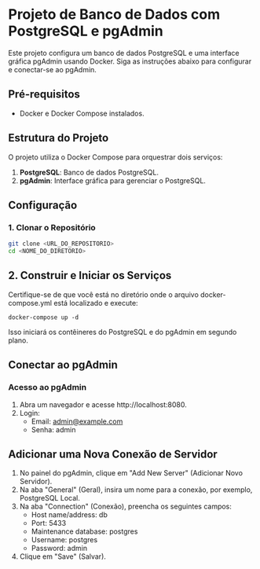 # Projeto de Banco de Dados com PostgreSQL e pgAdmin

Este projeto configura um banco de dados PostgreSQL e uma interface gráfica pgAdmin usando Docker. Siga as instruções abaixo para configurar e conectar-se ao pgAdmin.

## Pré-requisitos

- Docker e Docker Compose instalados.

## Estrutura do Projeto

O projeto utiliza o Docker Compose para orquestrar dois serviços:

1. **PostgreSQL**: Banco de dados PostgreSQL.
2. **pgAdmin**: Interface gráfica para gerenciar o PostgreSQL.

## Configuração

### 1. Clonar o Repositório

```bash
git clone <URL_DO_REPOSITORIO>
cd <NOME_DO_DIRETORIO>
```

## 2. Construir e Iniciar os Serviços

Certifique-se de que você está no diretório onde o arquivo docker-compose.yml está localizado e execute:

```
docker-compose up -d
```

Isso iniciará os contêineres do PostgreSQL e do pgAdmin em segundo plano.

## Conectar ao pgAdmin
### Acesso ao pgAdmin

1. Abra um navegador e acesse http://localhost:8080.
2. Login:
     - Email: admin@example.com
     - Senha: admin

## Adicionar uma Nova Conexão de Servidor

1. No painel do pgAdmin, clique em "Add New Server" (Adicionar Novo Servidor).
2. Na aba "General" (Geral), insira um nome para a conexão, por exemplo, PostgreSQL Local.
3. Na aba "Connection" (Conexão), preencha os seguintes campos:
   - Host name/address: db
   - Port: 5433
   - Maintenance database: postgres
   - Username: postgres
   - Password: admin
4. Clique em "Save" (Salvar).